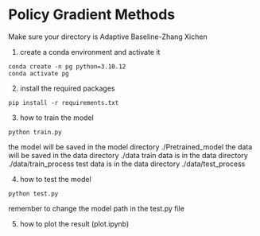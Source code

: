 # Policy Gradient Methods
Make sure your directory is Adaptive Baseline-Zhang Xichen

1. create a conda environment and activate it
```shell
conda create -n pg python=3.10.12
conda activate pg
```

2. install the required packages
```shell
pip install -r requirements.txt
```

3. how to train the model
```shell
python train.py
```
the model will be saved in the model directory ./Pretrained_model
the data will be saved in the data directory ./data
train data is in the data directory ./data/train_process
test data is in the data directory ./data/test_process

4. how to test the model
```shell
python test.py
```
remember to change the model path in the test.py file

5. how to plot the result (plot.ipynb)



